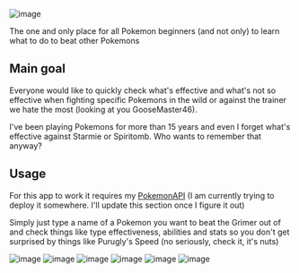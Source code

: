 ![image](https://github.com/PepeKwapien/PokeWeakness/assets/51708716/b7136027-f83e-4629-9098-5b447c804874)

The one and only place for all Pokemon beginners (and not only) to learn what to do to beat other Pokemons

## Main goal

Everyone would like to quickly check what's effective and what's not so effective when fighting specific Pokemons in the wild or against the trainer we hate the most (looking at you GooseMaster46).

I've been playing Pokemons for more than 15 years and even I forget what's effective against Starmie or Spiritomb. Who wants to remember that anyway?

## Usage

For this app to work it requires my [PokemonAPI](https://github.com/PepeKwapien/PokemonBasics) (I am currently trying to deploy it somewhere. I'll update this section once I figure it out)

Simply just type a name of a Pokemon you want to beat the Grimer out of and check things like type effectiveness, abilities and stats so you don't get surprised by things like Purugly's Speed (no seriously, check it, it's nuts)

![image](https://github.com/PepeKwapien/PokeWeakness/assets/51708716/25f661bd-6722-4608-bd25-23d81ddcf6b0)
![image](https://github.com/PepeKwapien/PokeWeakness/assets/51708716/1e188b9a-9808-415f-8f56-10c5c195eeef)
![image](https://github.com/PepeKwapien/PokeWeakness/assets/51708716/e2865e09-4193-42d0-a498-762baaa8f872)
![image](https://github.com/PepeKwapien/PokeWeakness/assets/51708716/8af04fae-4a61-46ec-9d64-2b2bc167c4d9)
![image](https://github.com/PepeKwapien/PokeWeakness/assets/51708716/f83c5408-7173-4357-a02f-21c529042472)
![image](https://github.com/PepeKwapien/PokeWeakness/assets/51708716/2a4654e2-59ac-4379-97a0-4c2ce750f3bf)
